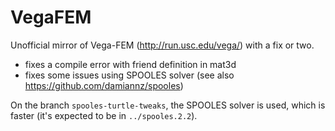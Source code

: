VegaFEM
=======

Unofficial mirror of Vega-FEM (http://run.usc.edu/vega/) with a fix or two.

* fixes a compile error with friend definition in mat3d
* fixes some issues using SPOOLES solver (see also https://github.com/damiannz/spooles)

On the branch `spooles-turtle-tweaks`, the SPOOLES solver is used, which is faster (it's expected to be in `../spooles.2.2`).
